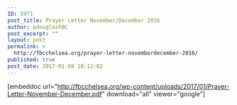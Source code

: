 ```yaml
---
ID: 5971
post_title: Prayer Letter November/December 2016
author: pdouglasFBC
post_excerpt: ""
layout: post
permalink: >
  http://fbcchelsea.org/prayer-letter-novemberdecember-2016/
published: true
post_date: 2017-01-08 18:12:02
---
```

[embeddoc url="http://fbcchelsea.org/wp-content/uploads/2017/01/Prayer-Letter-November-December.pdf" download="all" viewer="google"]